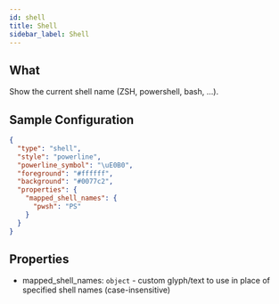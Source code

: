 ```yaml
---
id: shell
title: Shell
sidebar_label: Shell
---
```


## What

Show the current shell name (ZSH, powershell, bash, ...).

## Sample Configuration

```json
{
  "type": "shell",
  "style": "powerline",
  "powerline_symbol": "\uE0B0",
  "foreground": "#ffffff",
  "background": "#0077c2",
  "properties": {
    "mapped_shell_names": {
      "pwsh": "PS"
    }
  }
}
```

## Properties

- mapped_shell_names: `object` - custom glyph/text to use in place of specified shell names (case-insensitive)
